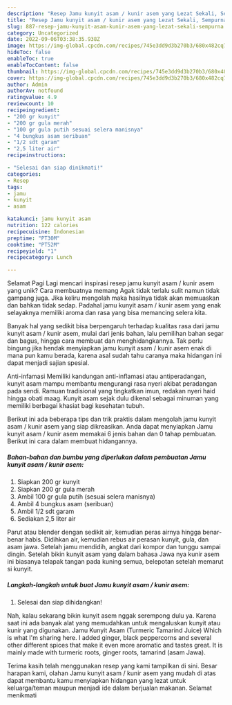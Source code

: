 ```yaml
---
description: "Resep Jamu kunyit asam / kunir asem yang Lezat Sekali, Sempurna"
title: "Resep Jamu kunyit asam / kunir asem yang Lezat Sekali, Sempurna"
slug: 887-resep-jamu-kunyit-asam-kunir-asem-yang-lezat-sekali-sempurna
category: Uncategorized
date: 2022-09-06T03:38:35.938Z
image: https://img-global.cpcdn.com/recipes/745e3dd9d3b270b3/680x482cq70/jamu-kunyit-asam-kunir-asem-foto-resep-utama.jpg
hideToc: false
enableToc: true
enableTocContent: false
thumbnail: https://img-global.cpcdn.com/recipes/745e3dd9d3b270b3/680x482cq70/jamu-kunyit-asam-kunir-asem-foto-resep-utama.jpg
cover: https://img-global.cpcdn.com/recipes/745e3dd9d3b270b3/680x482cq70/jamu-kunyit-asam-kunir-asem-foto-resep-utama.jpg
author: Admin
authorAv: notfound
ratingvalue: 4.9
reviewcount: 10
recipeingredient:
- "200 gr kunyit"
- "200 gr gula merah"
- "100 gr gula putih sesuai selera manisnya"
- "4 bungkus asam seribuan"
- "1/2 sdt garam"
- "2,5 liter air"
recipeinstructions:

- "Selesai dan siap dinikmati!"
categories:
- Resep
tags:
- jamu
- kunyit
- asam

katakunci: jamu kunyit asam 
nutrition: 122 calories
recipecuisine: Indonesian
preptime: "PT30M"
cooktime: "PT52M"
recipeyield: "1"
recipecategory: Lunch

---
```



Selamat Pagi Lagi mencari inspirasi resep jamu kunyit asam / kunir asem yang unik? Cara membuatnya memang Agak tidak terlalu sulit namun tidak gampang juga. Jika keliru mengolah maka hasilnya tidak akan memuaskan dan bahkan tidak sedap. Padahal jamu kunyit asam / kunir asem yang enak selayaknya memiliki aroma dan rasa yang bisa memancing selera kita.


Banyak hal yang sedikit bisa berpengaruh terhadap kualitas rasa dari jamu kunyit asam / kunir asem, mulai dari jenis bahan, lalu pemilihan bahan segar dan bagus, hingga cara membuat dan menghidangkannya. Tak perlu bingung jika hendak menyiapkan jamu kunyit asam / kunir asem enak di mana pun kamu berada, karena asal sudah tahu caranya maka hidangan ini dapat menjadi sajian spesial.

Anti-infamasi Memiliki kandungan anti-inflamasi atau antiperadangan, kunyit asam mampu membantu mengurangi rasa nyeri akibat peradangan pada sendi. Ramuan tradisional yang tingkatkan imun, redakan nyeri haid hingga obati maag. Kunyit asam sejak dulu dikenal sebagai minuman yang memiliki berbagai khasiat bagi kesehatan tubuh.


Berikut ini ada beberapa tips dan trik praktis dalam mengolah jamu kunyit asam / kunir asem yang siap dikreasikan. Anda dapat menyiapkan Jamu kunyit asam / kunir asem memakai 6 jenis bahan dan 0 tahap pembuatan. Berikut ini cara dalam membuat hidangannya.

<!--inarticleads1-->

##### Bahan-bahan dan bumbu yang diperlukan dalam pembuatan Jamu kunyit asam / kunir asem:

1. Siapkan 200 gr kunyit
1. Siapkan 200 gr gula merah
1. Ambil 100 gr gula putih (sesuai selera manisnya)
1. Ambil 4 bungkus asam (seribuan)
1. Ambil 1/2 sdt garam
1. Sediakan 2,5 liter air


Parut atau blender dengan sedikit air, kemudian peras airnya hingga benar-benar habis. Didihkan air, kemudian rebus air perasan kunyit, gula, dan asam jawa. Setelah jamu mendidih, angkat dari kompor dan tunggu sampai dingin. Setelah bikin kunyit asam yang dalam bahasa Jawa nya kunir asem ini biasanya telapak tangan pada kuning semua, belepotan setelah memarut si kunyit. 

<!--inarticleads2-->

##### Langkah-langkah untuk buat Jamu kunyit asam / kunir asem:


1. Selesai dan siap dihidangkan!

Nah, kalau sekarang bikin kunyit asem nggak serempong dulu ya. Karena saat ini ada banyak alat yang memudahkan untuk mengaluskan kunyit atau kunir yang digunakan. Jamu Kunyit Asam (Turmeric Tamarind Juice) Which is what I&#39;m sharing here. I added ginger, black peppercorns and several other different spices that make it even more aromatic and tastes great. It is mainly made with turmeric roots, ginger roots, tamarind (asam Jawa). 

Terima kasih telah menggunakan resep yang kami tampilkan di sini. Besar harapan kami, olahan Jamu kunyit asam / kunir asem yang mudah di atas dapat membantu kamu menyiapkan hidangan yang lezat untuk keluarga/teman maupun menjadi ide dalam berjualan makanan. Selamat menikmati

